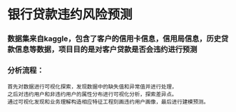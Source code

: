 # 银行贷款违约风险预测
### 数据集来自kaggle，包含了客户的信用卡信息，信用局信息，历史贷款信息等数据，项目目的是对客户贷款是否会违约进行预测
### 分析流程：
    首先对数据进行可视化探索，发现数据中的缺失值和异常值并进行处理，
    之后对违约用户和非违约用户的属性分布进行可视化分析，探索差异点。
    通过可视化发现和业务理解构造相应特征工程刻画违约用户画像，最后进行建模预测。

